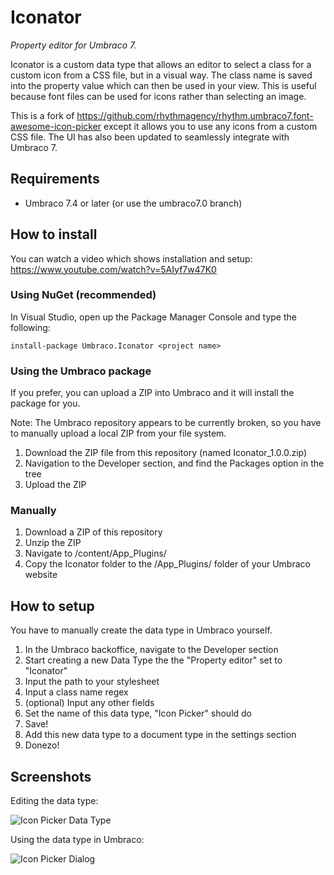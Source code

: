 Iconator
==
_Property editor for Umbraco 7._

Iconator is a custom data type that allows an editor to select a class for a custom icon from a CSS file, but in a visual way. The class name is saved into the property value which can then be used in your view. This is useful because font files can be used for icons rather than selecting an image.

This is a fork of https://github.com/rhythmagency/rhythm.umbraco7.font-awesome-icon-picker except it allows you to use any icons from a custom CSS file. The UI has also been updated to seamlessly integrate with Umbraco 7.

## Requirements

- Umbraco 7.4 or later (or use the umbraco7.0 branch)

## How to install

You can watch a video which shows installation and setup: https://www.youtube.com/watch?v=5AIyf7w47K0

### Using NuGet (recommended)

In Visual Studio, open up the Package Manager Console and type the following:

```install-package Umbraco.Iconator <project name>```

### Using the Umbraco package

If you prefer, you can upload a ZIP into Umbraco and it will install the package for you.

Note: The Umbraco repository appears to be currently broken, so you have to manually upload a local ZIP from your file system.

1. Download the ZIP file from this repository (named Iconator_1.0.0.zip)
2. Navigation to the Developer section, and find the Packages option in the tree
3. Upload the ZIP

### Manually

1. Download a ZIP of this repository
2. Unzip the ZIP
3. Navigate to /content/App_Plugins/
4. Copy the Iconator folder to the /App_Plugins/ folder of your Umbraco website

## How to setup

You have to manually create the data type in Umbraco yourself.

1. In the Umbraco backoffice, navigate to the Developer section
2. Start creating a new Data Type the the "Property editor" set to "Iconator"
3. Input the path to your stylesheet
4. Input a class name regex
5. (optional) Input any other fields
6. Set the name of this data type, "Icon Picker" should do
7. Save!
8. Add this new data type to a document type in the settings section
9. Donezo!

## Screenshots

Editing the data type:

![Icon Picker Data Type](https://github.com/HarveyWilliams/Iconator/blob/umbraco7.4/screenshots/IconPickerDataType.png "Icon Picker Data Type")

Using the data type in Umbraco:

![Icon Picker Dialog](https://github.com/HarveyWilliams/Iconator/blob/umbraco7.4/screenshots/IconPickerDialog.png "Icon Picker Dialog")
